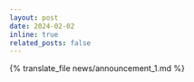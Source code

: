 ```yaml
---
layout: post
date: 2024-02-02
inline: true
related_posts: false
---
```


{% translate_file news/announcement_1.md %}
